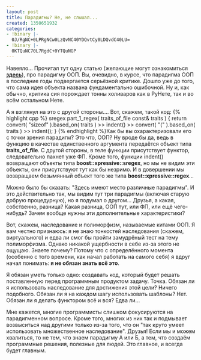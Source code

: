 ```yaml
---
layout: post
title: Парадигмы? Не, не слышал...
created: 1350651932
categories:
- !binary |-
  0J/RgNC+0LPRgNCw0LzQvNC40YDQvtCy0LDQvdC40LU=
- !binary |-
  0KTQuNC70L7RgdC+0YTQuNGP
---
```

Навеяло... Прочитал тут одну статью (желающие могут ознакомиться **<a href="http://habrahabr.ru/post/147927/">здесь</a>**), про парадигму ООП. Вы, очевидно, в курсе, что парадигма ООП в последние годы подвергается серьёзной критике. Дошло уже до того, что сама идея объекта названа фундаментально ошибочной. Ну и, как обычно, критика сия порождает тонны холиваров как в РуНете, так и во всём остальном Нете.

А я взглянул на это с другой стороны.... Вот, скажем, такой код:
{% highlight cpp %}
sregex part_1_regex( traits_of_file const& traits ) {
    return convert( "sizeof" ).based_on( traits )
           >> indent()
           >> convert( "(" ).based_on( traits )
           >> indent();
}
{% endhighlight %}Как бы вы охарактеризовали его с точки зрения парадигм? Это что, ООП? Ну вроде бы да, ведь в функцию в качестве единственного аргумента передаётся объект типа **traits_of_file**. С другой стороны, в теле функции присутствует функтор, следовательно пахнет уже ФП. Кроме того, функции indent() возвращают объекты типа **boost::xpressive::sregex**, но мы не видим эти объекты, они присутствуют тут как бы незримо. И в довершении мы возвращаем безымянный объект того же типа **boost::xpressive::regex**...

Можно было бы сказать: "Здесь имеют место различные парадигмы". И это действительно так, мы видим тут три парадигмы (включая старую добрую процедурную), но я подумал о другом... Друзья, а какая, собственно, разница? Какая разница, ООП тут, или ФП, или ещё чего-нибудь? Зачем вообще нужны эти дополнительные характеристики?

Вот, скажем, наследование и полиморфизм, называемые китами ООП. Я вам честно признаюсь: я не знаю тонкостей наследования (скажем, виртуального) и едва ли смог бы пройти замудрёный тест на тему полиморфизма. Однако никакой ущербности в себе из-за этого не ощущаю. Знаете почему? Потому что с определённого момента (особенно с того времени, как начал работать на самого себя) я вдруг начал понимать: **я не обязан знать всё это**.

Я обязан уметь только одно: создавать код, который будет решать поставленную перед программным продуктом задачу. Точка. Обязан ли я использовать наследование для достижения этой цели? Ничего подобного. Обязан ли я на каждом шагу использовать шаблоны? Нет. Обязан ли я делать функтором всё и вся? Едва ли...

Мне кажется, многие программисты слишком фокусируются на парадигменном вопросе. Кроме того, многих из них так и подмывает возвыситься над другими только из-за того, что он "так круто умеет использовать множественное наследование". Друзья! Если мы и можем хвалиться, то не тем, что знаем парадигму А или Б, а тем, что создаём программные решения, полезные для людей. Это главное, и всегда будет главным.
